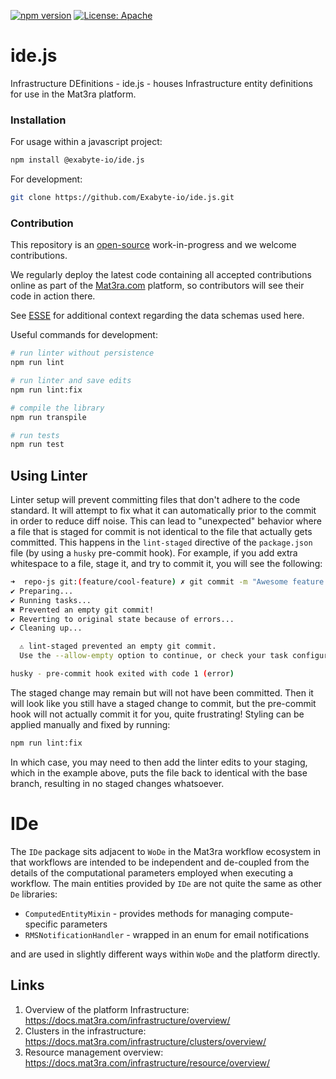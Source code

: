 [![npm version](https://badge.fury.io/js/%40exabyte-io%2Fide.js.svg)](https://badge.fury.io/js/%40exabyte-io%2Fide.js)
[![License: Apache](https://img.shields.io/badge/License-Apache-blue.svg)](https://www.apache.org/licenses/LICENSE-2.0)

# ide.js

Infrastructure DEfinitions - ide.js - houses Infrastructure entity definitions for use in the Mat3ra platform.


### Installation

For usage within a javascript project:

```bash
npm install @exabyte-io/ide.js
```

For development:

```bash
git clone https://github.com/Exabyte-io/ide.js.git
```


### Contribution

This repository is an [open-source](LICENSE.md) work-in-progress and we welcome contributions.

We regularly deploy the latest code containing all accepted contributions online as part of the
[Mat3ra.com](https://mat3ra.com) platform, so contributors will see their code in action there.

See [ESSE](https://github.com/Exabyte-io/esse) for additional context regarding the data schemas used here.

Useful commands for development:

```bash
# run linter without persistence
npm run lint

# run linter and save edits
npm run lint:fix

# compile the library
npm run transpile

# run tests
npm run test
```

## Using Linter

Linter setup will prevent committing files that don't adhere to the code standard. It will
attempt to fix what it can automatically prior to the commit in order to reduce diff noise. This can lead to "unexpected" behavior where a
file that is staged for commit is not identical to the file that actually gets committed. This happens
in the `lint-staged` directive of the `package.json` file (by using a `husky` pre-commit hook). For example,
if you add extra whitespace to a file, stage it, and try to commit it, you will see the following:

```bash
➜  repo-js git:(feature/cool-feature) ✗ git commit -m "Awesome feature works great"
✔ Preparing...
✔ Running tasks...
✖ Prevented an empty git commit!
✔ Reverting to original state because of errors...
✔ Cleaning up...

  ⚠ lint-staged prevented an empty git commit.
  Use the --allow-empty option to continue, or check your task configuration

husky - pre-commit hook exited with code 1 (error)
```

The staged change may remain but will not have been committed. Then it will look like you still have a staged
change to commit, but the pre-commit hook will not actually commit it for you, quite frustrating! Styling can
be applied manually and fixed by running:

```bash
npm run lint:fix
```

In which case, you may need to then add the linter edits to your staging, which in the example above, puts the
file back to identical with the base branch, resulting in no staged changes whatsoever.

IDe
===

The `IDe` package sits adjacent to `WoDe` in the Mat3ra workflow ecosystem in that workflows are
intended to be independent and de-coupled from the details of the computational parameters employed
when executing a workflow. The main entities provided by `IDe` are not quite the same as other `De` libraries:

- `ComputedEntityMixin` - provides methods for managing compute-specific parameters
- `RMSNotificationHandler` - wrapped in an enum for email notifications

and are used in slightly different ways within `WoDe` and the platform directly.

## Links

1. Overview of the platform Infrastructure: https://docs.mat3ra.com/infrastructure/overview/
2. Clusters in the infrastructure: https://docs.mat3ra.com/infrastructure/clusters/overview/
3. Resource management overview: https://docs.mat3ra.com/infrastructure/resource/overview/
